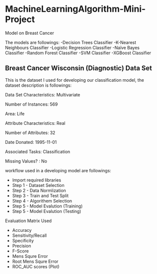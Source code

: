 # MachineLearningAlgorithm-Mini-Project
Model on Breast Cancer 

The models are followings:
-Decision Trees Classifier
-K-Nearest Neighbours Classifier
-Logistic Regression Classifier
-Naïve Bayes Classifier
-Random Forest Classifier
-SVM Classifier
-XGBoost Classifier

## Breast Cancer Wisconsin (Diagnostic) Data Set
This is the dataset I used for developing our classification model, the dataset description is followings:

Data Set Characteristics:  Multivariate

Number of Instances: 569

Area: Life

Attribute Characteristics:  Real

Number of Attributes: 32

Date Donated: 1995-11-01

Associated Tasks: Classification

Missing Values? : No

workflow used in a developing model are followings:
- Import required libraries
- Step 1 - Dataset Selection
- Step 2 - Data Normlization 
- Step 3 - Train and Test Split
- Step 4 - Algorithem Selection
- Step 5 - Model Evalution (Training)
- Step 5 - Model Evalution (Testing)

Evaluation Matrix Used

- Accuracy
- Sensitivity/Recall
- Specificity
- Precision
- F-Score
- Mens Squre Error
- Root Mens Squre Error
- ROC_AUC scores (Plot)
